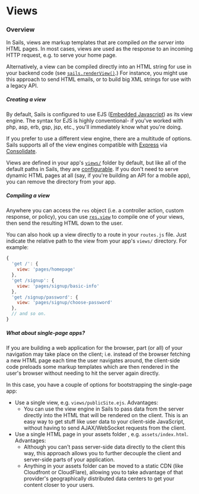 # Views
### Overview

In Sails, views are markup templates that are compiled _on the server_ into HTML pages.  In most cases, views are used as the response to an incoming HTTP request, e.g. to serve your home page.

Alternatively, a view can be compiled directly into an HTML string for use in your backend code (see [`sails.renderView()`](https://github.com/balderdashy/sails-docs/blob/master/PAGE_NEEDED.md).)  For instance, you might use this approach to send HTML emails, or to build big XML strings for use with a legacy API.


##### Creating a view

By default, Sails is configured to use EJS ([Embedded Javascript](http://ejs.co/)) as its view engine.  The syntax for EJS is highly conventional- if you've worked with php, asp, erb, gsp, jsp, etc., you'll immediately know what you're doing.

If you prefer to use a different view engine, there are a multitude of options.  Sails supports all of the view engines compatible with [Express](http://expressjs.com/en/guide/using-template-engines.html) via [Consolidate](https://github.com/visionmedia/consolidate.js).

Views are defined in your app's [`views/`](https://sailsjs.com/documentation/anatomy/views) folder by default, but like all of the default paths in Sails, they are [configurable](https://sailsjs.com/documentation/reference/configuration/sails-config-views).  If you don't need to serve dynamic HTML pages at all (say, if you're building an API for a mobile app), you can remove the directory from your app.

##### Compiling a view

Anywhere you can access the `res` object (i.e. a controller action, custom response, or policy), you can use [`res.view`](https://sailsjs.com/documentation/reference/response-res/res-view) to compile one of your views, then send the resulting HTML down to the user.

You can also hook up a view directly to a route in your `routes.js` file.  Just indicate the relative path to the view from your app's `views/` directory.  For example:

```javascript
{
  'get /': {
    view: 'pages/homepage'
  },
  'get /signup': {
    view: 'pages/signup/basic-info'
  },
  'get /signup/password': {
    view: 'pages/signup/choose-password'
  },
  // and so on.
}
```

##### What about single-page apps?

If you are building a web application for the browser, part (or all) of your navigation may take place on the client; i.e. instead of the browser fetching a new HTML page each time the user navigates around, the client-side code preloads some markup templates which are then rendered in the user's browser without needing to hit the server again directly.

In this case, you have a couple of options for bootstrapping the single-page app:

+ Use a single view, e.g. `views/publicSite.ejs`.  Advantages:
  + You can use the view engine in Sails to pass data from the server directly into the HTML that will be rendered on the client.  This is an easy way to get stuff like user data to your client-side JavaScript, without having to send AJAX/WebSocket requests from the client.
+ Use a single HTML page in your assets folder , e.g. `assets/index.html`. Advantages:
  + Although you can't pass server-side data directly to the client this way, this approach allows you to further decouple the client and server-side parts of your application.
  + Anything in your assets folder can be moved to a static CDN (like Cloudfront or CloudFlare), allowing you to take advantage of that provider's geographically distributed data centers to get your content closer to your users.



<docmeta name="displayName" value="Views">
<docmeta name="nextUpLink" value="/documentation/concepts/assets">
<docmeta name="nextUpName" value="Assets">

